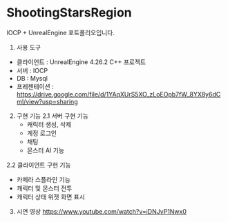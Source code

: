 # ShootingStarsRegion
 IOCP + UnrealEngine 포트폴리오입니다.


1. 사용 도구
 - 클라이언트 : UnrealEngine 4.26.2 C++ 프로젝트
 - 서버 : IOCP
 - DB : Mysql
 - 프레젠테이션 : https://drive.google.com/file/d/1YAqXUrS5XO_zLoEOpb7fW_8YX8y6dCml/view?usp=sharing

2. 구현 기능
 2.1 서버 구현 기능
   - 캐릭터 생성, 삭제
   - 계정 로그인
   - 채팅
   - 몬스터 AI 기능
 
 2.2 클라이언트 구현 기능
   - 카메라 스플라인 기능
   - 캐릭터 및 몬스터 전투
   - 캐릭터 상태 위젯 화면 표시


3. 시연 영상
  https://www.youtube.com/watch?v=iDNJvP1Nwx0
